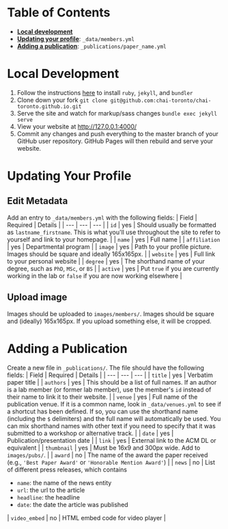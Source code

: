 # Table of Contents
- **[Local development](#local-development)**
- **[Updating your profile](#updating-your-profile)**: `_data/members.yml`
- **[Adding a publication](#adding-a-publication)**: `_publications/paper_name.yml`

# Local Development
1. Follow the instructions [here](https://jekyllrb.com/docs/installation/) to install `ruby`, `jekyll`, and `bundler`
2. Clone down your fork `git clone git@github.com:chai-toronto/chai-toronto.github.io.git`
3. Serve the site and watch for markup/sass changes `bundle exec jekyll serve`
4. View your website at http://127.0.0.1:4000/
5. Commit any changes and push everything to the master branch of your GitHub user repository. GitHub Pages will then rebuild and serve your website.

# Updating Your Profile
## Edit Metadata
Add an entry to `_data/members.yml` with the following fields:
| Field | Required | Details |
| --- | --- | --- |
| `id` | yes | Should usually be formatted as `lastname_firstname`. This is what you'll use throughout the site to refer to yourself and link to your homepage. |
| `name` | yes | Full name |
| `affiliation` | yes | Departmental program |
| `image` | yes | Path to your profile picture. Images should be square and ideally 165x165px. |
| `website` | yes | Full link to your personal website |
| `degree` | yes | The shorthand name of your degree, such as `PhD`, `MSc`, or `BS` |
| `active` | yes | Put `true` if you are currently working in the lab or `false` if you are now working elsewhere |

## Upload image
Images should be uploaded to `images/members/`. Images should be square and (ideally) 165x165px. If you upload something else, it will be cropped.

# Adding a Publication
Create a new file in `_publications/`. The file should have the following fields:
| Field | Required | Details |
| --- | --- | --- |
| `title` | yes | Verbatim paper title |
| `authors` | yes | This should be a list of full names. If an author is a lab member (or former lab member), use the member's `id` instead of their name to link it to their website. |
| `venue` | yes | Full name of the publication venue. If it is a common name, look in `_data/venues.yml` to see if a shortcut has been defined. If so, you can use the shorthand name (including the `$` delimiters) and the full name will automatically be used. You can mix shorthand names with other text if you need to specify that it was submitted to a workshop or alternative track. |
| `date` | yes | Publication/presentation date |
| `link` | yes | External link to the ACM DL or equivalent |
| `thumbnail` | yes | Must be 16x9 and 300px wide. Add to `images/pubs/`. |
| `award` | no | The name of the award the paper received (e.g., `'Best Paper Award'` or `'Honorable Mention Award'`) |
| `news` | no | List of different press releases, which contains <ul><li>`name`: the name of the news entity</li><li>`url`: the url to the article</li><li>`headline`: the headline</li><li>`date`: the date the article was published</li></ul>
| `video_embed` | no | HTML embed code for video player |